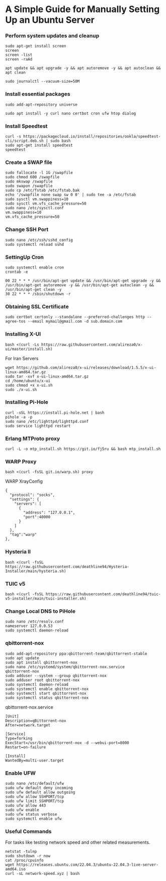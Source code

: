 # A Simple Guide for Manually Setting Up an Ubuntu Server
### Perform system updates and cleanup
```
sudo apt-get install screen
screen
screen -list
screen -raAd
```
```
apt update && apt upgrade -y && apt autoremove -y && apt autoclean && apt clean
```
```
sudo journalctl --vacuum-size=50M
```
### Install essential packages
```
sudo add-apt-repository universe
```
```
sudo apt install -y curl nano certbot cron ufw htop dialog
```
### Install Speedtest
```
curl -s https://packagecloud.io/install/repositories/ookla/speedtest-cli/script.deb.sh | sudo bash
sudo apt-get install speedtest
speedtest
```
### Create a SWAP file
```
sudo fallocate -l 1G /swapfile
sudo chmod 600 /swapfile
sudo mkswap /swapfile
sudo swapon /swapfile
sudo cp /etc/fstab /etc/fstab.bak
echo '/swapfile none swap sw 0 0' | sudo tee -a /etc/fstab
sudo sysctl vm.swappiness=10
sudo sysctl vm.vfs_cache_pressure=50
sudo nano /etc/sysctl.conf
vm.swappiness=10
vm.vfs_cache_pressure=50
```
### Change SSH Port
```
sudo nano /etc/ssh/sshd_config
sudo systemctl reload sshd
```
### SettingUp Cron
```
sudo systemctl enable cron
crontab -e
```
```
00 22 * * * /usr/bin/apt-get update && /usr/bin/apt-get upgrade -y && /usr/bin/apt-get autoremove -y && /usr/bin/apt-get autoclean -y && /usr/bin/apt-get clean -y
30 22 * * * /sbin/shutdown -r
```
### Obtaining SSL Certificate
```
sudo certbot certonly --standalone --preferred-challenges http --agree-tos --email mymail@gmail.com -d sub.domain.com
```
### Installing X-UI
```
bash <(curl -Ls https://raw.githubusercontent.com/alireza0/x-ui/master/install.sh)
```
For Iran Servers
```
wget https://github.com/alireza0/x-ui/releases/download/1.5.5/x-ui-linux-amd64.tar.gz
sudo tar -xvf x-ui-linux-amd64.tar.gz
cd /home/ubuntu/x-ui
sudo chmod +x x-ui.sh
sudo ./x-ui.sh
```
### Installing Pi-Hole
```
curl -sSL https://install.pi-hole.net | bash
pihole -a -p
sudo nano /etc/lighttpd/lighttpd.conf
sudo service lighttpd restart
```
### Erlang MTProto proxy
```
curl -L -o mtp_install.sh https://git.io/fj5ru && bash mtp_install.sh
```
### WARP Proxy
```
bash <(curl -fsSL git.io/warp.sh) proxy
```
WARP XrayConfig
```
{
  "protocol": "socks",
  "settings": {
    "servers": [
      { 
        "address": "127.0.0.1",
        "port":40000
      }
    ]
  },
  "tag":"warp"
},
```
### Hysteria II
```
bash <(curl -fsSL https://raw.githubusercontent.com/deathline94/Hysteria-Installer/main/hysteria.sh)
```
### TUIC v5
```
bash <(curl -fsSL https://raw.githubusercontent.com/deathline94/tuic-v5-installer/main/tuic-installer.sh)
```
### Change Local DNS to PiHole
```
sudo nano /etc/resolv.conf
nameserver 127.0.0.53
sudo systemctl daemon-reload
```
### qbittorrent-nox
```
sudo add-apt-repository ppa:qbittorrent-team/qbittorrent-stable
sudo apt update
sudo apt install qbittorrent-nox
sudo nano /etc/systemd/system/qbittorrent-nox.service
qbittorrent-nox
sudo adduser --system --group qbittorrent-nox
sudo adduser root qbittorrent-nox
sudo systemctl daemon-reload
sudo systemctl enable qbittorrent-nox
sudo systemctl start qbittorrent-nox
sudo systemctl status qbittorrent-nox
```
qbittorrent-nox.service
```
[Unit]
Description=qBittorrent-nox
After=network.target

[Service]
Type=forking
ExecStart=/usr/bin/qbittorrent-nox -d --webui-port=8000
Restart=on-failure

[Install]
WantedBy=multi-user.target
```
### Enable UFW
```
sudo nano /etc/default/ufw
sudo ufw default deny incoming
sudo ufw default allow outgoing
sudo ufw allow SSHPORT/tcp
sudo ufw limit SSHPORT/tcp
sudo ufw allow 443
sudo ufw enable
sudo ufw status verbose
sudo systemctl enable ufw
```
### Useful Commands
For tasks like testing network speed and other related measurements.
```
netstat -tulnp
sudo shutdown -r now
cat /proc/cpuinfo
wget https://releases.ubuntu.com/22.04.3/ubuntu-22.04.3-live-server-amd64.iso
curl -sL network-speed.xyz | bash
```
